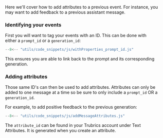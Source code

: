 Here we'll cover how to add attributes to a previous event. For instance, you may want to add feedback to a previous assistant message.

### Identifying your events

First you will want to tag your events with an ID. This can be done with either a `prompt_id` or a `generation_id`:

``` ts
--8<-- "utils/code_snippets/js/withProperties_prompt_id.js"
```

This ensures you are able to link back to the prompt and its corresponding generation.

### Adding attributes

Those same ID's can then be used to add attributes. Attributes can only be added to one message at a time so be sure to only include a `prompt_id` OR a `generation_id`.

For example, to add positive feedback to the previous generation:

``` ts
--8<-- "utils/code_snippets/js/addMessageAttributes.js"
```

The `attribute_id` can be found in your Trubrics account under Text Attributes. It is generated when you create an attribute.